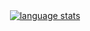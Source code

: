 <div align="center">
  <a href="https://github.com/aleksvdim/aleksvdim">
    <img alt="language stats" title="language stats" src="https://github-readme-stats.vercel.app/api/top-langs?username=VadimAlekseev&layout=compact&count_private=true&show_icons=true&theme=dracula&langs_count=4" />
  </a>
</div>

